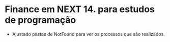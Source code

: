 # Finance em NEXT 14. para estudos de programação

- Ajustado pastas de NotFound para ver os processos que são realizados.